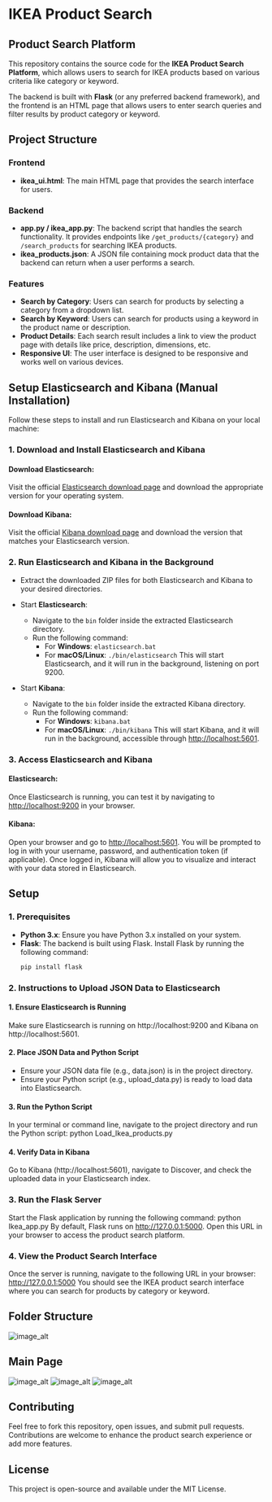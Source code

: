 # IKEA Product Search

## Product Search Platform

This repository contains the source code for the **IKEA Product Search Platform**, which allows users to search for IKEA products based on various criteria like category or keyword.

The backend is built with **Flask** (or any preferred backend framework), and the frontend is an HTML page that allows users to enter search queries and filter results by product category or keyword.

## Project Structure

### Frontend
- **ikea_ui.html**: The main HTML page that provides the search interface for users.

### Backend
- **app.py / ikea_app.py**: The backend script that handles the search functionality. It provides endpoints like `/get_products/{category}` and `/search_products` for searching IKEA products.
- **ikea_products.json**: A JSON file containing mock product data that the backend can return when a user performs a search.

### Features
- **Search by Category**: Users can search for products by selecting a category from a dropdown list.
- **Search by Keyword**: Users can search for products using a keyword in the product name or description.
- **Product Details**: Each search result includes a link to view the product page with details like price, description, dimensions, etc.
- **Responsive UI**: The user interface is designed to be responsive and works well on various devices.

## Setup Elasticsearch and Kibana (Manual Installation)

Follow these steps to install and run Elasticsearch and Kibana on your local machine:

### 1. Download and Install Elasticsearch and Kibana

#### Download Elasticsearch:
Visit the official [Elasticsearch download page](https://www.elastic.co/downloads/elasticsearch) and download the appropriate version for your operating system.

#### Download Kibana:
Visit the official [Kibana download page](https://www.elastic.co/downloads/kibana) and download the version that matches your Elasticsearch version.

### 2. Run Elasticsearch and Kibana in the Background

- Extract the downloaded ZIP files for both Elasticsearch and Kibana to your desired directories.
- Start **Elasticsearch**:
  - Navigate to the `bin` folder inside the extracted Elasticsearch directory.
  - Run the following command:
    - For **Windows**: `elasticsearch.bat`
    - For **macOS/Linux**: `./bin/elasticsearch`
  This will start Elasticsearch, and it will run in the background, listening on port 9200.

- Start **Kibana**:
  - Navigate to the `bin` folder inside the extracted Kibana directory.
  - Run the following command:
    - For **Windows**: `kibana.bat`
    - For **macOS/Linux**: `./bin/kibana`
  This will start Kibana, and it will run in the background, accessible through [http://localhost:5601](http://localhost:5601).

### 3. Access Elasticsearch and Kibana

#### Elasticsearch:
Once Elasticsearch is running, you can test it by navigating to [http://localhost:9200](http://localhost:9200) in your browser.

#### Kibana:
Open your browser and go to [http://localhost:5601](http://localhost:5601). You will be prompted to log in with your username, password, and authentication token (if applicable).
Once logged in, Kibana will allow you to visualize and interact with your data stored in Elasticsearch.

## Setup

### 1. Prerequisites
- **Python 3.x**: Ensure you have Python 3.x installed on your system.
- **Flask**: The backend is built using Flask. Install Flask by running the following command:
  ```bash
  pip install flask

### 2. Instructions to Upload JSON Data to Elasticsearch
#### 1. Ensure Elasticsearch is Running
Make sure Elasticsearch is running on http://localhost:9200 and Kibana on http://localhost:5601.
#### 2. Place JSON Data and Python Script
 - Ensure your JSON data file (e.g., data.json) is in the project directory.
 - Ensure your Python script (e.g., upload_data.py) is ready to load data into Elasticsearch.
#### 3. Run the Python Script
In your terminal or command line, navigate to the project directory and run the Python script:
  python Load_Ikea_products.py
#### 4. Verify Data in Kibana
Go to Kibana (http://localhost:5601), navigate to Discover, and check the uploaded data in your Elasticsearch index.
### 3. Run the Flask Server
Start the Flask application by running the following command:
python Ikea_app.py
By default, Flask runs on http://127.0.0.1:5000. Open this URL in your browser to access the product search platform.
### 4. View the Product Search Interface
Once the server is running, navigate to the following URL in your browser:
http://127.0.0.1:5000
You should see the IKEA product search interface where you can search for products by category or keyword.
## Folder Structure
![image_alt](https://github.com/VigneshwariJ31/Ikeas_Products_Finder/blob/2ca8e22aaa6b9a2d121fe31f8c35f3c9dd08b6f7/Folder%20structure.png)
## Main Page
![image_alt](https://github.com/VigneshwariJ31/Ikeas_Products_Finder/blob/1920f0ad0f85eb7d24150e7d31d4b350939f534c/Main%20Screen.png)
![image_alt](https://github.com/VigneshwariJ31/Ikeas_Products_Finder/blob/1920f0ad0f85eb7d24150e7d31d4b350939f534c/Search_by_Keyword.png)
![image_alt](https://github.com/VigneshwariJ31/Ikeas_Products_Finder/blob/1920f0ad0f85eb7d24150e7d31d4b350939f534c/Search_by_category.png)
## Contributing
Feel free to fork this repository, open issues, and submit pull requests. Contributions are welcome to enhance the product search experience or add more features.
## License
This project is open-source and available under the MIT License.
